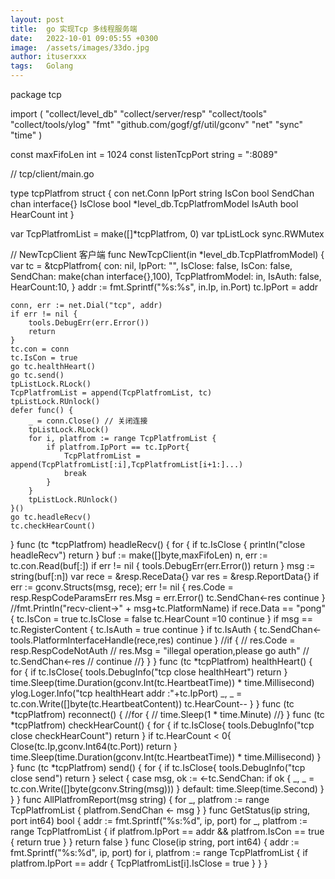 ```yaml
---
layout: post
title:  go 实现Tcp 多线程服务端
date:   2022-10-01 09:05:55 +0300
image:  /assets/images/33do.jpg
author: ituserxxx
tags:   Golang
---
```




package tcp

import (
	"collect/level_db"
	"collect/server/resp"
	"collect/tools"
	"collect/tools/ylog"
	"fmt"
	"github.com/gogf/gf/util/gconv"
	"net"
	"sync"
	"time"
)

const maxFifoLen int = 1024
const listenTcpPort string = ":8089"

// tcp/client/main.go

type tcpPlatfrom struct {
	con      net.Conn
	IpPort   string
	IsCon    bool
	SendChan chan interface{}
	IsClose  bool
	*level_db.TcpPlatfromModel
	IsAuth bool
	HearCount int
}

var TcpPlatfromList = make([]*tcpPlatfrom, 0)
var tpListLock sync.RWMutex

// NewTcpClient 客户端
func NewTcpClient(in *level_db.TcpPlatfromModel) {
	var tc = &tcpPlatfrom{
		con:              nil,
		IpPort:           "",
		IsClose:          false,
		IsCon:            false,
		SendChan:         make(chan interface{},100),
		TcpPlatfromModel: in,
		IsAuth: false,
		HearCount:10,
	}
	addr := fmt.Sprintf("%s:%s", in.Ip, in.Port)
	tc.IpPort = addr

	conn, err := net.Dial("tcp", addr)
	if err != nil {
		tools.DebugErr(err.Error())
		return
	}
	tc.con = conn
	tc.IsCon = true
	go tc.healthHeart()
	go tc.send()
	tpListLock.RLock()
	TcpPlatfromList = append(TcpPlatfromList, tc)
	tpListLock.RUnlock()
	defer func() {
		_ = conn.Close() // 关闭连接
		tpListLock.RLock()
		for i, platfrom := range TcpPlatfromList {
			if platfrom.IpPort == tc.IpPort{
				TcpPlatfromList = append(TcpPlatfromList[:i],TcpPlatfromList[i+1:]...)
				break
			}
		}
		tpListLock.RUnlock()
	}()
	go tc.headleRecv()
	tc.checkHearCount()
}
func (tc *tcpPlatfrom) headleRecv() {
	for {
		if tc.IsClose  {
			println("close headleRecv")
			return
		}
		buf := make([]byte,maxFifoLen)
		n, err := tc.con.Read(buf[:])
		if err != nil {
			tools.DebugErr(err.Error())
			return
		}
		msg := string(buf[:n])
		var rece = &resp.ReceData{}
		var res = &resp.ReportData{}
		if err := gconv.Structs(msg, rece); err != nil {
			res.Code = resp.RespCodeParamsErr
			res.Msg = err.Error()
			tc.SendChan<-res
			continue
		}
		//fmt.Println("recv-client->" + msg+tc.PlatformName)
		if rece.Data == "pong" {
			tc.IsCon = true
			tc.IsClose = false
			tc.HearCount =10
			continue
		}
		if msg == tc.RegisterContent {
			tc.IsAuth = true
			continue
		}
		if tc.IsAuth {
			tc.SendChan<-tools.PlatformInterfaceHandle(rece,res)
			continue
		}
		//if {
		//	res.Code = resp.RespCodeNotAuth
		//	res.Msg = "illegal operation,please go auth"
		//	tc.SendChan<-res
		//	continue
		//}
	}
}
func (tc *tcpPlatfrom) healthHeart() {
	for {
		if tc.IsClose{
			tools.DebugInfo("tcp close healthHeart")
			return
		}
		time.Sleep(time.Duration(gconv.Int(tc.HeartbeatTime)) * time.Millisecond)
		ylog.Loger.Info("tcp healthHeart addr :"+tc.IpPort)
		_, _ = tc.con.Write([]byte(tc.HeartbeatContent))
		tc.HearCount--
	}
}
func (tc *tcpPlatfrom) reconnect() {
	//for {
	//	time.Sleep(1 * time.Minute)
	//}
}
func (tc *tcpPlatfrom) checkHearCount() {
	for {
		if tc.IsClose{
			tools.DebugInfo("tcp close checkHearCount")
			return
		}
		if tc.HearCount < 0{
			Close(tc.Ip,gconv.Int64(tc.Port))
			return
		}
		time.Sleep(time.Duration(gconv.Int(tc.HeartbeatTime)) * time.Millisecond)
	}
}
func (tc *tcpPlatfrom) send() {
	for {
		if tc.IsClose{
			tools.DebugInfo("tcp close send")
			return
		}
		select {
		case msg, ok := <-tc.SendChan:
			if ok {
				_, _ = tc.con.Write([]byte(gconv.String(msg)))
			}
		default:
			time.Sleep(time.Second)
		}
	}
}
func AllPlatfromReport(msg string) {
	for _, platfrom := range TcpPlatfromList {
		platfrom.SendChan <- msg
	}
}
func GetStatus(ip string, port int64) bool {
	addr := fmt.Sprintf("%s:%d", ip, port)
	for _, platfrom := range TcpPlatfromList {
		if platfrom.IpPort == addr && platfrom.IsCon == true {
			return true
		}
	}
	return false
}
func Close(ip string, port int64)  {
	addr := fmt.Sprintf("%s:%d", ip, port)
	for i, platfrom := range TcpPlatfromList {
		if platfrom.IpPort == addr {
			TcpPlatfromList[i].IsClose = true
		}
	}
}
